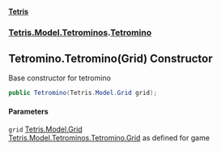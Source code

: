 #### [Tetris](index.md 'index')
### [Tetris.Model.Tetrominos](Tetris_Model_Tetrominos.md 'Tetris.Model.Tetrominos').[Tetromino](Tetris_Model_Tetrominos_Tetromino.md 'Tetris.Model.Tetrominos.Tetromino')
## Tetromino.Tetromino(Grid) Constructor
Base constructor for tetromino  
```csharp
public Tetromino(Tetris.Model.Grid grid);
```
#### Parameters
<a name='Tetris_Model_Tetrominos_Tetromino_Tetromino(Tetris_Model_Grid)_grid'></a>
`grid` [Tetris.Model.Grid](https://docs.microsoft.com/en-us/dotnet/api/Tetris.Model.Grid 'Tetris.Model.Grid')  
[Tetris.Model.Tetrominos.Tetromino.Grid](https://docs.microsoft.com/en-us/dotnet/api/Tetris.Model.Tetrominos.Tetromino.Grid 'Tetris.Model.Tetrominos.Tetromino.Grid') as defined for game
  
